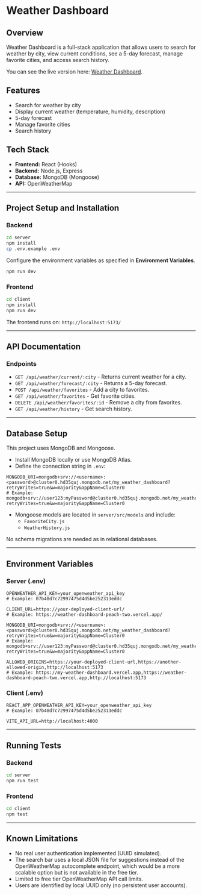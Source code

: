 # Weather Dashboard

## Overview

Weather Dashboard is a full-stack application that allows users to search for weather by city, view current conditions, see a 5-day forecast, manage favorite cities, and access search history.

You can see the live version here: [Weather Dashboard](https://weather-dashboard-peach-two.vercel.app/).

## Features

- Search for weather by city
- Display current weather (temperature, humidity, description)
- 5-day forecast
- Manage favorite cities
- Search history

## Tech Stack

- **Frontend:** React (Hooks)
- **Backend:** Node.js, Express
- **Database:** MongoDB (Mongoose)
- **API:** OpenWeatherMap

---

## Project Setup and Installation

### Backend

```bash
cd server
npm install
cp .env.example .env
```

Configure the environment variables as specified in **Environment Variables**.

```bash
npm run dev
```

### Frontend

```bash
cd client
npm install
npm run dev
```

The frontend runs on: `http://localhost:5173/`

---

## API Documentation

### Endpoints

- `GET /api/weather/current/:city` - Returns current weather for a city.
- `GET /api/weather/forecast/:city` - Returns a 5-day forecast.
- `POST /api/weather/favorites` - Add a city to favorites.
- `GET /api/weather/favorites` - Get favorite cities.
- `DELETE /api/weather/favorites/:id` - Remove a city from favorites.
- `GET /api/weather/history` - Get search history.

---

## Database Setup

This project uses MongoDB and Mongoose.

- Install MongoDB locally or use MongoDB Atlas.
- Define the connection string in `.env`:

```
MONGODB_URI=mongodb+srv://<username>:<password>@cluster0.hd35quj.mongodb.net/my_weather_dashboard?retryWrites=true&w=majority&appName=Cluster0
# Example: mongodb+srv://user123:myPassword@cluster0.hd35quj.mongodb.net/my_weather_dashboard?retryWrites=true&w=majority&appName=Cluster0
```

- Mongoose models are located in `server/src/models` and include:
  - `FavoriteCity.js`
  - `WeatherHistory.js`

No schema migrations are needed as in relational databases.

---

## Environment Variables

### Server (.env)

```
OPENWEATHER_API_KEY=your_openweather_api_key
# Example: 07b48d7c72997475d4d5be252313eddc

CLIENT_URL=https://your-deployed-client-url/
# Example: https://weather-dashboard-peach-two.vercel.app/

MONGODB_URI=mongodb+srv://<username>:<password>@cluster0.hd35quj.mongodb.net/my_weather_dashboard?retryWrites=true&w=majority&appName=Cluster0
# Example: mongodb+srv://user123:myPassword@cluster0.hd35quj.mongodb.net/my_weather_dashboard?retryWrites=true&w=majority&appName=Cluster0

ALLOWED_ORIGINS=https://your-deployed-client-url,https://another-allowed-origin,http://localhost:5173
# Example: https://my-weather-dashboard.vercel.app,https://weather-dashboard-peach-two.vercel.app,http://localhost:5173
```

### Client (.env)

```
REACT_APP_OPENWEATHER_API_KEY=your_openweather_api_key
# Example: 07b48d7c72997475d4d5be252313eddc

VITE_API_URL=http://localhost:4000
```

---

## Running Tests

### Backend

```bash
cd server
npm run test
```

### Frontend

```bash
cd client
npm test
```

---

## Known Limitations

- No real user authentication implemented (UUID simulated).
- The search bar uses a local JSON file for suggestions instead of the OpenWeatherMap autocomplete endpoint, which would be a more scalable option but is not available in the free tier.
- Limited to free tier OpenWeatherMap API call limits.
- Users are identified by local UUID only (no persistent user accounts).

